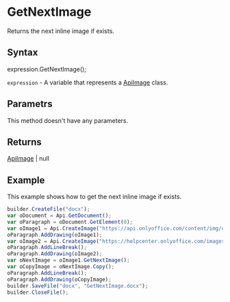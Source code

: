 # GetNextImage

Returns the next inline image if exists.

## Syntax

expression.GetNextImage();

`expression` - A variable that represents a [ApiImage](../ApiImage.md) class.

## Parametrs

This method doesn't have any parameters.

## Returns

[ApiImage](../../ApiImage/ApiImage.md) &#124; null

## Example

This example shows how to get the next inline image if exists.

```javascript
builder.CreateFile("docx");
var oDocument = Api.GetDocument();
var oParagraph = oDocument.GetElement(0);
var oImage1 = Api.CreateImage("https://api.onlyoffice.com/content/img/docbuilder/examples/coordinate_aspects.png", 60 * 36000, 35 * 36000);
oParagraph.AddDrawing(oImage1);
var oImage2 = Api.CreateImage("https://helpcenter.onlyoffice.com/images/Help/GettingStarted/Documents/big/EditDocument.png", 60 * 36000, 35 * 36000);
oParagraph.AddLineBreak();
oParagraph.AddDrawing(oImage2);
var oNextImage = oImage1.GetNextImage();
var oCopyImage = oNextImage.Copy();
oParagraph.AddLineBreak();
oParagraph.AddDrawing(oCopyImage);
builder.SaveFile("docx", "GetNextImage.docx");
builder.CloseFile();
```